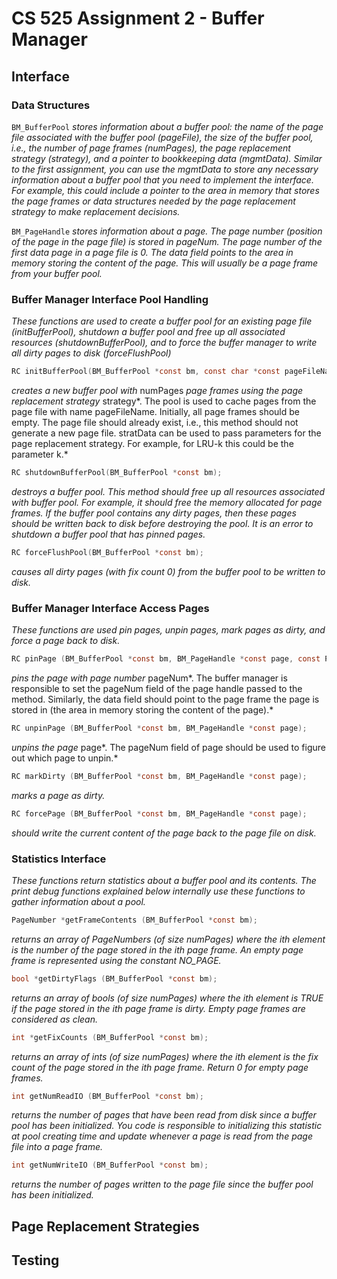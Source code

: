 # CS 525 Assignment 2 - Buffer Manager

## Interface

### Data Structures

`BM_BufferPool` *stores information about a buffer pool: the name of the page file associated with the buffer pool (pageFile), the size of the buffer pool, i.e., the number of page frames (numPages), the page replacement strategy (strategy), and a pointer to bookkeeping data (mgmtData). Similar to the first assignment, you can use the mgmtData to store any necessary information about a buffer pool that you need to implement the interface. For example, this could include a pointer to the area in memory that stores the page frames or data structures needed by the page replacement strategy to make replacement decisions.*

`BM_PageHandle` *stores information about a page. The page number (position of the page in the page file) is stored in pageNum. The page number of the first data page in a page file is 0. The data field points to the area in memory storing the content of the page. This will usually be a page frame from your buffer pool.*

### Buffer Manager Interface Pool Handling

*These functions are used to create a buffer pool for an existing page file (initBufferPool), shutdown a buffer pool and free up all associated resources (shutdownBufferPool), and to force the buffer manager to write all dirty pages to disk (forceFlushPool)*

```c
RC initBufferPool(BM_BufferPool *const bm, const char *const pageFileName, const int numPages, ReplacementStrategy strategy, void *stratData);
```
*creates a new buffer pool with* numPages *page frames using the page replacement strategy* strategy*. The pool is used to cache pages from the page file with name pageFileName. Initially, all page frames should be empty. The page file should already exist, i.e., this method should not generate a new page file. stratData can be used to pass parameters for the page replacement strategy. For example, for LRU-k this could be the parameter k.*

```c
RC shutdownBufferPool(BM_BufferPool *const bm);
```
*destroys a buffer pool. This method should free up all resources associated with buffer pool. For example, it should free the memory allocated for page frames. If the buffer pool contains any dirty pages, then these pages should be written back to disk before destroying the pool. It is an error to shutdown a buffer pool that has pinned pages.*

```c
RC forceFlushPool(BM_BufferPool *const bm);
```
*causes all dirty pages (with fix count 0) from the buffer pool to be written to disk.*

### Buffer Manager Interface Access Pages

*These functions are used pin pages, unpin pages, mark pages as dirty, and force a page back to disk.*

```c
RC pinPage (BM_BufferPool *const bm, BM_PageHandle *const page, const PageNumber pageNum);
```
*pins the page with page number* pageNum*. The buffer manager is responsible to set the pageNum field of the page handle passed to the method. Similarly, the data field should point to the page frame the page is stored in (the area in memory storing the content of the page).*

```c
RC unpinPage (BM_BufferPool *const bm, BM_PageHandle *const page);
```
*unpins the page* page*. The pageNum field of page should be used to figure out which page to unpin.*

```c
RC markDirty (BM_BufferPool *const bm, BM_PageHandle *const page);
```
*marks a page as dirty.*

```c
RC forcePage (BM_BufferPool *const bm, BM_PageHandle *const page);
```
*should write the current content of the page back to the page file on disk.*

### Statistics Interface

*These functions return statistics about a buffer pool and its contents. The print debug functions explained below internally use these functions to gather information about a pool.*

```c
PageNumber *getFrameContents (BM_BufferPool *const bm);
```
*returns an array of PageNumbers (of size numPages) where the ith element is the number of the page stored in the ith page frame. An empty page frame is represented using the constant NO_PAGE.*

```c
bool *getDirtyFlags (BM_BufferPool *const bm);
```
*returns an array of bools (of size numPages) where the ith element is TRUE if the page stored in the ith page frame is dirty. Empty page frames are considered as clean.*

```c
int *getFixCounts (BM_BufferPool *const bm);
```
*returns an array of ints (of size numPages) where the ith element is the fix count of the page stored in the ith page frame. Return 0 for empty page frames.*

```c
int getNumReadIO (BM_BufferPool *const bm);
```
*returns the number of pages that have been read from disk since a buffer pool has been initialized. You code is responsible to initializing this statistic at pool creating time and update whenever a page is read from the page file into a page frame.*

```c
int getNumWriteIO (BM_BufferPool *const bm);
```
*returns the number of pages written to the page file since the buffer pool has been initialized.*

## Page Replacement Strategies

## Testing